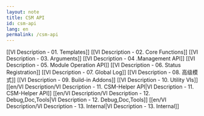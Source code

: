 ```yaml
---
layout: note
title: CSM API
id: csm-api
lang: en
permalink: /csm-api
---
```

[[VI Description - 01. Templates]]
[[VI Description - 02. Core Functions]]
[[VI Description - 03. Arguments]]
[[VI Description - 04 .Management API]]
[[VI Description - 05. Module Operation API]]
[[VI Description - 06. Status Registration]]
[[VI Description - 07. Global Log]]
[[VI Description - 08. 高级模式]]
[[VI Description - 09. Build-in Addons]]
[[VI Description - 10. Utility VIs]]
[[en/VI Description/VI Description - 11. CSM-Helper API|VI Description - 11. CSM-Helper API]]
[[en/VI Description/VI Description - 12. Debug,Doc,Tools|VI Description - 12. Debug,Doc,Tools]]
[[en/VI Description/VI Description - 13. Internal|VI Description - 13. Internal]]
